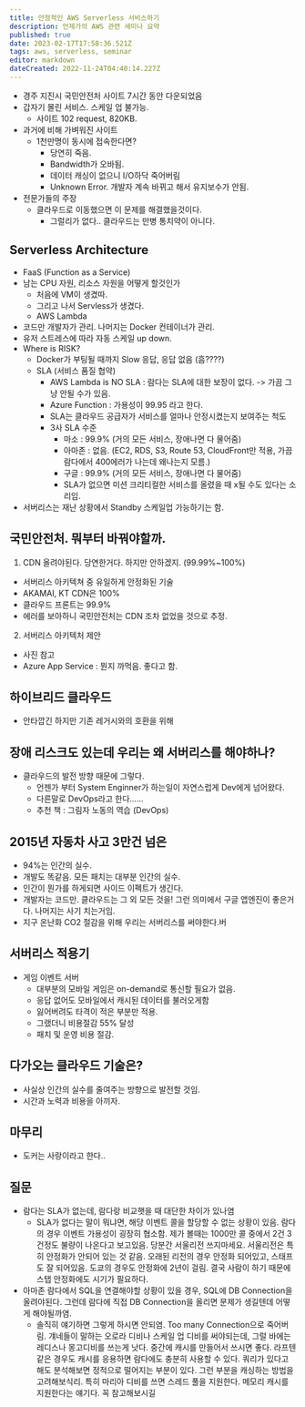 ```yaml
---
title: 안정적인 AWS Serverless 서비스하기
description: 언제가의 AWS 관련 세미나 요약
published: true
date: 2023-02-17T17:58:36.521Z
tags: aws, serverless, seminar
editor: markdown
dateCreated: 2022-11-24T04:40:14.227Z
---
```


- 경주 지진시 국민안전처 사이트 7시간 동안 다운되었음
- 갑자기 몰린 서비스. 스케일 업 불가능.
  - 사이트 102 request, 820KB.
- 과거에 비해 가벼워진 사이트
  - 1천만명이 동시에 접속한다면?
    - 당연히 죽음.
    - Bandwidth가 오바됨.
    - 데이터 캐싱이 없으니 I/O하닥 죽어버림
    - Unknown Error. 개발자 계속 바뀌고 해서 유지보수가 안됨.
- 전문가들의 주장
  - 클라우드로 이동했으면 이 문제를 해결했을것이다.
    - 그럴리가 없다.. 클라우드는 만병 통치약이 아니다.

## Serverless Architecture
- FaaS (Function as a Service)
- 남는 CPU 자원, 리소스 자원을 어떻게 할것인가
  - 처음에 VM이 생겼따.
  - 그리고 나서 Servless가 생겼다.
  - AWS Lambda
- 코드만 개발자가 관리. 나머지는 Docker 컨테이너가 관리.
- 유저 스트레스에 따라 자동 스케일 up down.
- Where is RISK?
  - Docker가 부팅될 때까지 Slow 응답, 응답 없음 (흠????)
  - SLA (서비스 품질 협약)
    - AWS Lambda is NO SLA : 람다는 SLA에 대한 보장이 없다. -> 가끔 그냥 안될 수가 있음.
    - Azure Function : 가용성이 99.95 라고 한다.
    - SLA는 클라우드 공급자가 서비스를 얼마나 안정시켰는지 보여주는 척도
    - 3사 SLA 수준
      - 마소 : 99.9% (거의 모든 서비스, 장애나면 다 물어줌)
      - 아마존 : 없음. (EC2, RDS, S3, Route 53, CloudFront만 적용, 가끔 람다에서 400에러가 나는데 왜나는지 모름.)
      - 구글 : 99.9% (거의 모든 서비스, 장애나면 다 물어줌)
      - SLA가 없으면 미션 크리티컬한 서비스를 올렸을 때 x될 수도 있다는 소리임.
- 서버리스는 재난 상황에서 Standby 스케일업 가능하기는 함.

## 국민안전처. 뭐부터 바꿔야할까.
1. CDN 올려야된다. 당연한거다. 하지만 안하겠지. (99.99%~100%)
  - 서버리스 아키텍쳐 중 유일하게 안정화된 기술
  - AKAMAI, KT CDN은 100%
  - 클라우드 프론트는 99.9%
  - 에러를 보아하니 국민안전처는 CDN 조차 없었을 것으로 추정.
2. 서버리스 아키텍처 제안
  - 사진 참고
  - Azure App Service : 뭔지 까먹음. 좋다고 함.

## 하이브리드 클라우드
- 안타깝긴 하지만 기존 레거시와의 호환을 위해

## 장애 리스크도 있는데 우리는 왜 서버리스를 해야하나?
- 클라우드의 발전 방향 때문에 그렇다.
  - 언젠가 부터 System Enginner가 하는일이 자연스럽게 Dev에게 넘어왔다.
  - 다른말로 DevOps라고 한다......
  - 추천 책 : 그림자 노동의 역습 (DevOps)

## 2015년 자동차 사고 3만건 넘은
- 94%는 인간의 실수.
- 개발도 똑같음. 모든 패치는 대부분 인간의 실수.
- 인간이 뭔가를 하게되면 사이드 이펙트가 생긴다.
- 개발자는 코드만. 클라우드는 그 외 모든 것을! 그런 의미에서 구글 앱엔진이 좋은거다. 나머지는 사기 치는거임.
- 지구 온난화 CO2 절감을 위해 우리는 서버리스를 써야한다.버

## 서버리스 적용기
- 게임 이벤트 서버
  - 대부분의 모바일 게임은 on-demand로 통신할 필요가 없음.
  - 응답 없어도 모바일에서 캐시된 데이터를 불러오게함
  - 잃어버려도 타격이 적은 부분만 적용.
  - 그랬더니 비용절감 55% 달성
  - 패치 및 운영 비용 절감.

## 다가오는 클라우드 기술은?
- 사실상 인간의 실수를 줄여주는 방향으로 발전할 것임.
- 시간과 노력과 비용을 아끼자.

## 마무리
- 도커는 사랑이라고 한다..

## 질문
- 람다는 SLA가 없는데, 람다랑 비교햇을 때 대단한 차이가 있나염
  - SLA가 없다는 말이 뭐냐면, 해당 이벤트 콜을 할당할 수 없는 상황이 있음. 람다의 경우 이벤트 가용성이 굉장히 협소함. 제가 볼때는 1000만 콜 중에서 2건 3건정도 불량이 나온다고 보고있음. 당분간 서울리전 쓰지마세요. 서울리전은 특히 안정화가 안되어 있는 것 같음. 오래된 리전의 경우 안정화 되어있고, 스태프도 잘 되어있음. 도쿄의 경우도 안정화에 2년이 걸림. 결국 사람이 하기 때문에 스탭 안정화에도 시기가 필요하다.
- 아마존 람다에서 SQL을 연결해야할 상황이 있을 경우, SQL에 DB Connection을 올려야된다. 그런데 람다에 직접 DB Connection을 올리면 문제가 생길텐데 어떻게 해야될까염.
  - 솔직히 얘기하면 그렇게 하시면 안되염. Too many Connection으로 죽어버림. 걔네들이 말하는 오로라 디비나 스케일 업 디비를 써야되는데, 그럴 바에는 레디스나 몽고디비를 쓰는게 낫다. 중간에 캐시를 만들어서 쓰시면 좋다. 라프텐 같은 경우도 캐시를 응용하면 람다에도 충분히 사용할 수 있다. 쿼리가 있다고 해도 분석해보면 정적으로 떨어지는 부분이 있다. 그런 부분을 캐싱하는 방법을 고려해보식리. 특히 마리아 디비를 쓰면 스레드 풀을 지원한다. 메모리 캐시를 지원한다는 얘기다. 꼭 참고해보시길
